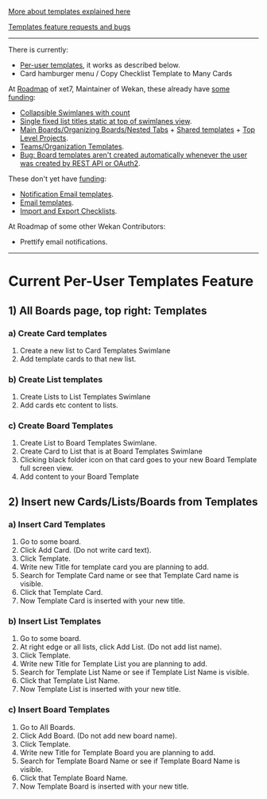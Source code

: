 [More about templates explained here](https://github.com/wekan/wekan/issues/3127#issuecomment-634348524)

[Templates feature requests and bugs](https://github.com/wekan/wekan/issues?q=is%3Aissue+is%3Aopen+templates+label%3AFeature%3ATemplates)

***
There is currently:
- [Per-user templates](https://github.com/wekan/wekan/issues/2209), it works as described below.
- Card hamburger menu / Copy Checklist Template to Many Cards

At [Roadmap](https://boards.wekan.team/b/D2SzJKZDS4Z48yeQH/wekan-open-source-kanban-board-with-mit-license) of xet7, Maintainer of Wekan, these already have [some funding](https://wekan.team/commercial-support/):
- [Collapsible Swimlanes with count](https://github.com/wekan/wekan/issues/2804)
- [Single fixed list titles static at top of swimlanes view](https://github.com/wekan/wekan/issues/2805).
- [Main Boards/Organizing Boards/Nested Tabs](https://github.com/wekan/wekan/issues/2796) + [Shared templates](https://github.com/wekan/wekan/issues/2209) + [Top Level Projects](https://github.com/wekan/wekan/issues/641).
- [Teams/Organization Templates](https://github.com/wekan/wekan/issues/802).
- [Bug: Board templates aren't created automatically whenever the user was created by REST API or OAuth2](https://github.com/wekan/wekan/issues/2339).

These don't yet have [funding](https://wekan.team/commercial-support/):
- [Notification Email templates](https://github.com/wekan/wekan/issues/2148).
- [Email templates](https://github.com/wekan/wekan/issues/2022).
- [Import and Export Checklists](https://github.com/wekan/wekan/issues/904).

At Roadmap of some other Wekan Contributors:

- Prettify email notifications.

***

# Current Per-User Templates Feature

## 1) All Boards page, top right: Templates

### a) Create Card templates

1. Create a new list to Card Templates Swimlane
2. Add template cards to that new list.

### b) Create List templates

1. Create Lists to List Templates Swimlane
2. Add cards etc content to lists.

### c) Create Board Templates

1. Create List to Board Templates Swimlane.
2. Create Card to List that is at Board Templates Swimlane
3. Clicking black folder icon on that card goes to your new Board Template full screen view.
4. Add content to your Board Template

## 2) Insert new Cards/Lists/Boards from Templates

### a) Insert Card Templates

1. Go to some board.
2. Click Add Card. (Do not write card text).
3. Click Template.
5. Write new Title for template card you are planning to add.
4. Search for Template Card name or see that Template Card name is visible.
6. Click that Template Card.
7. Now Template Card is inserted with your new title.

### b) Insert List Templates

1. Go to some board.
2. At right edge or all lists, click Add List. (Do not add list name).
3. Click Template.
4. Write new Title for Template List you are planning to add.
5. Search for Template List Name or see if Template List Name is visible.
6. Click that Template List Name.
7. Now Template List is inserted with your new title.

### c) Insert Board Templates

1. Go to All Boards.
2. Click Add Board. (Do not add new board name).
3. Click Template.
4. Write new Title for Template Board you are planning to add.
5. Search for Template Board Name or see if Template Board Name is visible.
6. Click that Template Board Name.
7. Now Template Board is inserted with your new title.